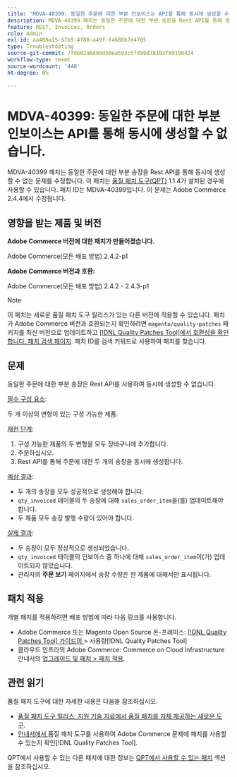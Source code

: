```yaml
---
title: 'MDVA-40399: 동일한 주문에 대한 부분 인보이스는 API를 통해 동시에 생성할 수 없습니다.'
description: MDVA-40399 패치는 동일한 주문에 대한 부분 송장을 Rest API를 통해 동시에 생성할 수 없는 문제를 수정합니다. 이 패치는 [Quality Patches Tool (QPT)](https://experienceleague.adobe.com/ko/docs/commerce-operations/tools/quality-patches-tool/quality-patches-tool-to-self-serve-quality-patches) 1.1.4가 설치된 경우 사용할 수 있습니다. 패치 ID는 MDVA-40399입니다. 이 문제는 Adobe Commerce 2.4.4에서 수정됩니다.
feature: REST, Invoices, Orders
role: Admin
exl-id: aa400a15-57b9-4f80-a49f-f4680b7e4705
type: Troubleshooting
source-git-commit: 7fdb02a6d89d50ea593c5fd99d78101f89198424
workflow-type: tm+mt
source-wordcount: '440'
ht-degree: 0%

---
```


# MDVA-40399: 동일한 주문에 대한 부분 인보이스는 API를 통해 동시에 생성할 수 없습니다.

MDVA-40399 패치는 동일한 주문에 대한 부분 송장을 Rest API를 통해 동시에 생성할 수 없는 문제를 수정합니다. 이 패치는 [품질 패치 도구(QPT)](https://experienceleague.adobe.com/ko/docs/commerce-operations/tools/quality-patches-tool/quality-patches-tool-to-self-serve-quality-patches) 1.1.4가 설치된 경우에 사용할 수 있습니다. 패치 ID는 MDVA-40399입니다. 이 문제는 Adobe Commerce 2.4.4에서 수정됩니다.

## 영향을 받는 제품 및 버전

**Adobe Commerce 버전에 대한 패치가 만들어졌습니다.**

Adobe Commerce(모든 배포 방법) 2.4.2-p1

**Adobe Commerce 버전과 호환:**

Adobe Commerce(모든 배포 방법) 2.4.2 - 2.4.3-p1

>[!NOTE]
>
>이 패치는 새로운 품질 패치 도구 릴리스가 있는 다른 버전에 적용할 수 있습니다. 패치가 Adobe Commerce 버전과 호환되는지 확인하려면 `magento/quality-patches` 패키지를 최신 버전으로 업데이트하고 [[!DNL Quality Patches Tool]에서 호환성을 확인합니다. 패치 검색 페이지](https://experienceleague.adobe.com/ko/docs/commerce-operations/tools/quality-patches-tool/quality-patches-tool-to-self-serve-quality-patches). 패치 ID를 검색 키워드로 사용하여 패치를 찾습니다.

## 문제

동일한 주문에 대한 부분 송장은 Rest API를 사용하여 동시에 생성할 수 없습니다.

<u>필수 구성 요소</u>:

두 개 이상의 변형이 있는 구성 가능한 제품.

<u>재현 단계</u>:

1. 구성 가능한 제품의 두 변형을 모두 장바구니에 추가합니다.
1. 주문하십시오.
1. Rest API를 통해 주문에 대한 두 개의 송장을 동시에 생성합니다.

<u>예상 결과</u>:

* 두 개의 송장을 모두 성공적으로 생성해야 합니다.
* `qty_invoiced` 테이블의 두 송장에 대해 `sales_order_item`을(를) 업데이트해야 합니다.
* 두 제품 모두 송장 발행 수량이 있어야 합니다.

<u>실제 결과</u>:

* 두 송장이 모두 정상적으로 생성되었습니다.
* `qty_invoiced` 테이블의 인보이스 중 하나에 대해 `sales_order_item`이(가) 업데이트되지 않았습니다.
* 관리자의 **주문 보기** 페이지에서 송장 수량은 한 제품에 대해서만 표시됩니다.

## 패치 적용

개별 패치를 적용하려면 배포 방법에 따라 다음 링크를 사용합니다.

* Adobe Commerce 또는 Magento Open Source 온-프레미스: [[!DNL Quality Patches Tool]  가이드의 &#x200B;](/help/tools/quality-patches-tool/usage.md)> 사용량[!DNL Quality Patches Tool]
* 클라우드 인프라의 Adobe Commerce: Commerce on Cloud Infrastructure 안내서의 [업그레이드 및 패치 > 패치 적용](https://experienceleague.adobe.com/docs/commerce-cloud-service/user-guide/develop/upgrade/apply-patches.html?lang=ko).

## 관련 읽기

품질 패치 도구에 대한 자세한 내용은 다음을 참조하십시오.

* [품질 패치 도구 릴리스: 지원 기술 자료에서 품질 패치를 자체 제공하는 새로운 도구](https://experienceleague.adobe.com/ko/docs/commerce-operations/tools/quality-patches-tool/quality-patches-tool-to-self-serve-quality-patches).
* [&#x200B; 안내서에서 &#x200B;](/help/tools/quality-patches-tool/patches-available-in-qpt/check-patch-for-magento-issue-with-magento-quality-patches.md)품질 패치 도구를 사용하여 Adobe Commerce 문제에 패치를 사용할 수 있는지 확인[!DNL Quality Patches Tool].

QPT에서 사용할 수 있는 다른 패치에 대한 정보는 [QPT에서 사용할 수 있는 패치](https://experienceleague.adobe.com/tools/commerce-quality-patches/index.html?lang=ko) 섹션을 참조하십시오.

